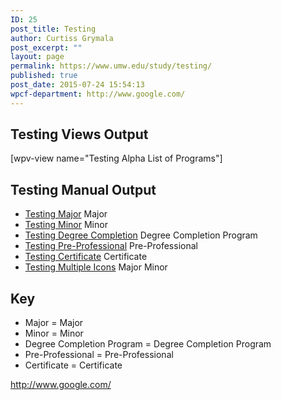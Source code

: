```yaml
---
ID: 25
post_title: Testing
author: Curtiss Grymala
post_excerpt: ""
layout: page
permalink: https://www.umw.edu/study/testing/
published: true
post_date: 2015-07-24 15:54:13
wpcf-department: http://www.google.com/
---
```

<h2>Testing Views Output</h2>
[wpv-view name="Testing Alpha List of Programs"]
<h2>Testing Manual Output</h2>
<ul>
	<li><a href="#">Testing Major</a> <span class="program-icon major"><span class="hidden">Major</span></span></li>
	<li><a href="#">Testing Minor</a> <span class="program-icon minor"><span class="hidden">Minor</span></span></li>
	<li><a href="#">Testing Degree Completion</a> <span class="program-icon completion"><span class="hidden">Degree Completion Program</span></span></li>
	<li><a href="#">Testing Pre-Professional</a> <span class="program-icon pre-professional"><span class="hidden">Pre-Professional</span></span></li>
	<li><a href="#">Testing Certificate</a> <span class="program-icon certificate"><span class="hidden">Certificate</span></span></li>
	<li><a href="#">Testing Multiple Icons</a> <span class="program-icon major"><span class="hidden">Major</span></span> <span class="program-icon minor"><span class="hidden">Minor</span></span></li>
</ul>
<h2>Key</h2>
<ul>
	<li><span class="program-icon major"><span class="hidden">Major</span></span> = Major</li>
	<li><span class="program-icon minor"><span class="hidden">Minor</span></span> = Minor</li>
	<li><span class="program-icon completion"><span class="hidden">Degree Completion Program</span></span> = Degree Completion Program</li>
	<li><span class="program-icon pre-professional"><span class="hidden">Pre-Professional</span></span> = Pre-Professional</li>
	<li><span class="program-icon certificate"><span class="hidden">Certificate</span></span> = Certificate</li>
</ul>
<!-- Types Custom Fields: -->

<!-- department -->
http://www.google.com/
<!-- End department -->

<!-- End Types Custom Fields -->